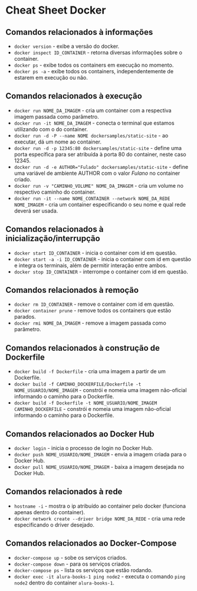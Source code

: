 # Cheat Sheet Docker

## Comandos relacionados à informações

- `docker version`  - exibe a versão do docker.
-  `docker inspect ID_CONTAINER` - retorna diversas informações sobre o container.
- `docker ps` - exibe todos os containers em execução no momento.
- `docker ps -a` - exibe todos os containers, independentemente de estarem em execução ou não.

## Comandos relacionados à execução

- `docker run NOME_DA_IMAGEM` - cria um container com a respectiva imagem passada como parâmetro.
- `docker run -it NOME_DA_IMAGEM` - conecta o terminal que estamos utilizando com o do container.
- `docker run -d -P --name NOME dockersamples/static-site` - ao executar, dá um nome ao container.
- `docker run -d -p 12345:80 dockersamples/static-site` - define uma porta específica para ser atribuída à porta 80 do container, neste caso 12345.
- `docker run -d -e AUTHOR="Fulado" dockersamples/static-site` - define uma variável de ambiente AUTHOR com o valor _Fulano_ no container criado.
- `docker run -v "CAMINHO_VOLUME" NOME_DA_IMAGEM` - cria um volume no respectivo caminho do container.
- `docker run -it --name NOME_CONTAINER --network NOME_DA_REDE NOME_IMAGEM` - cria um container especificando o seu nome e qual rede deverá ser usada.

## Comandos relacionados à inicialização/interrupção

- `docker start ID_CONTAINER` - inicia o container com id em questão.
- `docker start -a -i ID_CONTAINER` - inicia o container com id em questão e integra os terminais, além de permitir interação entre ambos.
- `docker stop ID_CONTAINER` - interrompe o container com id em questão.

## Comandos relacionados à remoção

- `docker rm ID_CONTAINER` - remove o container com id em questão.
- `docker container prune` - remove todos os containers que estão parados.
- `docker rmi NOME_DA_IMAGEM` - remove a imagem passada como parâmetro.

## Comandos relacionados à construção de Dockerfile

- `docker build -f Dockerfile` - cria uma imagem a partir de um Dockerfile.
- `docker build -f CAMINHO_DOCKERFILE/Dockerfile -t NOME_USUARIO/NOME_IMAGEM` - constrói e nomeia uma imagem não-oficial informando o caminho para o Dockerfile.
- `docker build -f Dockerfile -t NOME_USUARIO/NOME_IMAGEM CAMINHO_DOCKERFILE` - constrói e nomeia uma imagem não-oficial informando o caminho para o Dockerfile.

## Comandos relacionados ao Docker Hub

- `docker login` - inicia o processo de login no Docker Hub.
- `docker push NOME_USUARIO/NOME_IMAGEM` - envia a imagem criada para o Docker Hub.
- `docker pull NOME_USUARIO/NOME_IMAGEM` - baixa a imagem desejada no Docker Hub.

## Comandos relacionados à rede

- `hostname -i` - mostra o ip atribuído ao container pelo docker (funciona apenas dentro do container).
- `docker network create --driver bridge NOME_DA_REDE` - cria uma rede especificando o driver desejado.

## Comandos relacionados ao Docker-Compose

- `docker-compose up` - sobe os serviços criados.
- `docker-compose down` - para os serviços criados.
- `docker-compose ps` - lista os serviços que estão rodando.
- `docker exec -it alura-books-1 ping node2` - executa o comando `ping node2` dentro do container `alura-books-1`.
